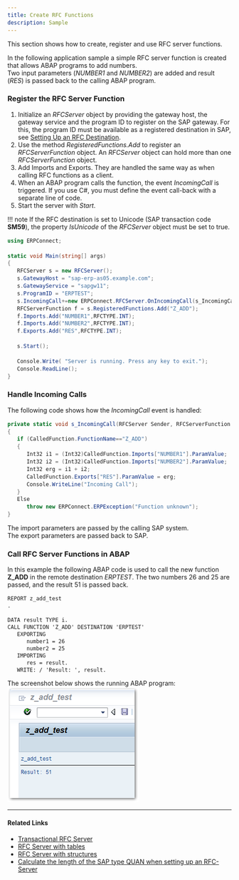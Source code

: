 ```yaml
---
title: Create RFC Functions
description: Sample
---
```


This section shows how to create, register and use RFC server functions.

In the following application sample a simple RFC server function is created that allows ABAP programs to add numbers.<br>
Two input parameters (*NUMBER1* and *NUMBER2*) are added and result (*RES*) is passed back to the calling ABAP program.  

### Register the RFC Server Function

1. Initialize an *RFCServer* object by providing the gateway host, the gateway service and the program ID to register on the SAP gateway.
For this, the program ID must be available as a registered destination in SAP, see [Setting Up an RFC Destination](./maintaining-rfc-destinations). 
2. Use the method *RegisteredFunctions.Add* to register an *RFCServerFunction* object.
An *RFCServer* object can hold more than one *RFCServerFunction* object.  
3. Add Imports and Exports. They are handled the same way as when calling RFC functions as a client. 
4. When an ABAP program calls the function, the event *IncomingCall* is triggered. 
If you use C#, you must define the event call-back with a separate line of code.  
5. Start the server with *Start*.

!!! note
    If the RFC destination is set to Unicode (SAP transaction code **SM59**), the property *IsUnicode* of the *RFCServer* object must be set to true.

```csharp linenums="1" title="How to register an RFC Server function"
using ERPConnect; 
  
static void Main(string[] args) 
{ 
   RFCServer s = new RFCServer();
   s.GatewayHost = "sap-erp-as05.example.com"; 
   s.GatewayService = "sapgw11"; 
   s.ProgramID = "ERPTEST"; 
   s.IncomingCall+=new ERPConnect.RFCServer.OnIncomingCall(s_IncomingCall); 
   RFCServerFunction f = s.RegisteredFunctions.Add("Z_ADD"); 
   f.Imports.Add("NUMBER1",RFCTYPE.INT); 
   f.Imports.Add("NUMBER2",RFCTYPE.INT); 
   f.Exports.Add("RES",RFCTYPE.INT); 
  
   s.Start(); 
  
   Console.Write( "Server is running. Press any key to exit."); 
   Console.ReadLine(); 
}
```

  
### Handle Incoming Calls
 
The following code shows how the *IncomingCall* event is handled:

```csharp linenums="1"
private static void s_IncomingCall(RFCServer Sender, RFCServerFunction CalledFunction) 
{ 
   if (CalledFunction.FunctionName=="Z_ADD") 
   { 
      Int32 i1 = (Int32)CalledFunction.Imports["NUMBER1"].ParamValue; 
      Int32 i2 = (Int32)CalledFunction.Imports["NUMBER2"].ParamValue; 
      Int32 erg = i1 + i2; 
      CalledFunction.Exports["RES"].ParamValue = erg; 
      Console.WriteLine("Incoming Call"); 
   } 
   Else 
      throw new ERPConnect.ERPException("Function unknown"); 
}
```

The import parameters are passed by the calling SAP system. <br>
The export parameters are passed back to SAP.<br>

### Call RFC Server Functions in ABAP
In this example the following ABAP code is used to call the new function **Z_ADD** in the remote destination *ERPTEST*.
The two numbers 26 and 25 are passed, and the result 51 is passed back. 

```abap
REPORT z_add_test 
. 
  
DATA result TYPE i.
CALL FUNCTION 'Z_ADD' DESTINATION 'ERPTEST' 
   EXPORTING 
      number1 = 26 
      number2 = 25 
   IMPORTING 
      res = result. 
   WRITE: / 'Result: ', result.  
```

The screenshot below shows the running ABAP program:<br>
![RFCServer-Console]( ../../assets/images/RFCServer-Console.png) 

*****
#### Related Links
- [Transactional RFC Server](https://kb.theobald-software.com/erpconnect-samples/transactional-rfc-server)
- [RFC Server with tables](https://kb.theobald-software.com/erpconnect-samples/rfc-server-with-tables)
- [RFC Server with structures](https://kb.theobald-software.com/erpconnect-samples/rfc-server-with-structures)
- [Calculate the length of the SAP type QUAN when setting up an RFC-Server](https://kb.theobald-software.com/erpconnect-samples/calculate-the-length-of-the-sap-type-quan--when-setting-up-an-rfc-server)
